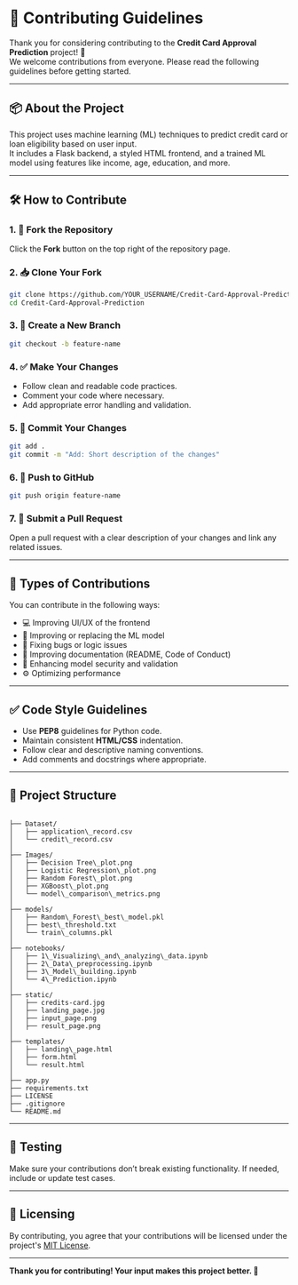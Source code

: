 # 🤝 Contributing Guidelines

Thank you for considering contributing to the **Credit Card Approval Prediction** project! 🚀  
We welcome contributions from everyone. Please read the following guidelines before getting started.

---

## 📦 About the Project

This project uses machine learning (ML) techniques to predict credit card or loan eligibility based on user input.  
It includes a Flask backend, a styled HTML frontend, and a trained ML model using features like income, age, education, and more.

---

## 🛠️ How to Contribute

### 1. 🔧 Fork the Repository
Click the **Fork** button on the top right of the repository page.

### 2. 📥 Clone Your Fork
```bash
git clone https://github.com/YOUR_USERNAME/Credit-Card-Approval-Prediction.git
cd Credit-Card-Approval-Prediction
````

### 3. 🧪 Create a New Branch

```bash
git checkout -b feature-name
```

### 4. ✅ Make Your Changes

* Follow clean and readable code practices.
* Comment your code where necessary.
* Add appropriate error handling and validation.

### 5. 🔄 Commit Your Changes

```bash
git add .
git commit -m "Add: Short description of the changes"
```

### 6. 🚀 Push to GitHub

```bash
git push origin feature-name
```

### 7. 📝 Submit a Pull Request

Open a pull request with a clear description of your changes and link any related issues.

---

## 🧠 Types of Contributions

You can contribute in the following ways:

* 💻 Improving UI/UX of the frontend
* 🤖 Improving or replacing the ML model
* 🐞 Fixing bugs or logic issues
* 📝 Improving documentation (README, Code of Conduct)
* 🔐 Enhancing model security and validation
* ⚙️ Optimizing performance

---

## ✅ Code Style Guidelines

* Use **PEP8** guidelines for Python code.
* Maintain consistent **HTML/CSS** indentation.
* Follow clear and descriptive naming conventions.
* Add comments and docstrings where appropriate.

---

## 📁 Project Structure

```

├── Dataset/
│   ├── application\_record.csv
│   └── credit\_record.csv
│ 
├── Images/
│   ├── Decision Tree\_plot.png
│   ├── Logistic Regression\_plot.png
│   ├── Random Forest\_plot.png
│   ├── XGBoost\_plot.png
│   └── model\_comparison\_metrics.png
│ 
├── models/
│   ├── Random\_Forest\_best\_model.pkl
│   ├── best\_threshold.txt
│   └── train\_columns.pkl
│ 
├── notebooks/
│   ├── 1\_Visualizing\_and\_analyzing\_data.ipynb
│   ├── 2\_Data\_preprocessing.ipynb
│   ├── 3\_Model\_building.ipynb
│   └── 4\_Prediction.ipynb
│ 
├── static/
│   ├── credits-card.jpg
│   ├── landing_page.jpg
│   ├── input_page.png
│   ├── result_page.png
│ 
├── templates/
│   ├── landing\_page.html
│   ├── form.html
│   └── result.html
│ 
├── app.py
├── requirements.txt
├── LICENSE
├── .gitignore
└── README.md

````

---

## 🧪 Testing

Make sure your contributions don’t break existing functionality. If needed, include or update test cases.

---

## 🧾 Licensing

By contributing, you agree that your contributions will be licensed under the project's [MIT License](LICENSE).

---

**Thank you for contributing! Your input makes this project better. 💙**

